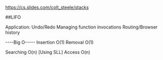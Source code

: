 https://cs.slides.com/colt_steele/stacks

##LIFO

Application:
    Undo/Redo
    Managing function invocations
    Routing/Browser history

----Big O-----
Insertion O(1)
Removal O(1)

Searching O(n) [Using SLL]
Access O(n)